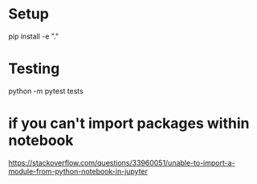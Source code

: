 # Setup

pip install -e "."

# Testing

python -m pytest tests

# if you can't import packages within notebook

https://stackoverflow.com/questions/33960051/unable-to-import-a-module-from-python-notebook-in-jupyter
